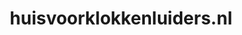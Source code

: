 ---
layout: post
title: "huisvoorklokkenluiders.nl"
internal_url: "/dutchgov/huisvoorklokkenluiders.nl.html"
subdomains_count: 7
all_subdomains_count: 17
urls_count: 5
ssl_rank: 0
http_rank: 63
url_link: /data/huisvoorklokkenluiders.nl/urls.txt
all_subdomains_link: /data/huisvoorklokkenluiders.nl/all_subdomains.txt
subdomains_link: /data/huisvoorklokkenluiders.nl/subdomains.txt
categories: dutchgov
---